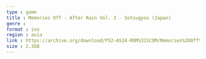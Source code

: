 ```yaml
---
type : game
title : Memories Off - After Rain Vol. 3 - Sotsugyou (Japan)
genre : 
format : iso
region : asia
link : https://archive.org/download/PS2-ASIA-ROMS321COM/Memories%20Off%20-%20After%20Rain%20Vol.%203%20-%20Sotsugyou%20%28Japan%29.7z
size : 2.3GB
---
```

